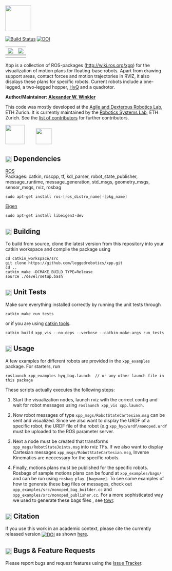 ### <img src="https://i.imgur.com/ct8e7T4.png" height="80" />

[![Build Status](http://build.ros.org/buildStatus/icon?job=Lsrc_uX__xpp__ubuntu_xenial__source)](http://build.ros.org/view/Lsrc_uX/job/Lsrc_uX__xpp__ubuntu_xenial__source/) [![DOI](https://zenodo.org/badge/DOI/10.5281/zenodo.1037901.svg)](https://doi.org/10.5281/zenodo.1037901)

| ![](https://i.imgur.com/NkL8Haw.gif) | ![](https://i.imgur.com/RrEc2Cd.gif) 
|:-------------------------:|:-------------------------:|
|||

Xpp is a collection of ROS-packages (http://wiki.ros.org/xpp) for the visualization of motion plans for floating-base robots. Apart from drawing support areas, contact forces and motion trajectories in RVIZ, it also displays these plans for specific robots.  Current robots include a one-legged, a two-legged hopper, [HyQ] and a quadrotor.

**Author/Maintainer: [Alexander W. Winkler](https://awinkler.github.io/)** 

This code was mostly developed at the [Agile and Dexterous Robotics Lab](http://www.adrl.ethz.ch/doku.php), ETH Zurich. It is currently maintained by the [Robotics Systems Lab](http://www.rsl.ethz.ch/), ETH Zurich. See the [list of contributors](AUTHORS.md) for further contributors.

 [<img src="https://i.imgur.com/uCvLs2j.png" height="60" />](http://www.adrl.ethz.ch/doku.php)  &nbsp; &nbsp; &nbsp; &nbsp;    [<img src="https://i.imgur.com/aGOnNTZ.png" height="50" />](https://www.ethz.ch/en.html)



## <img align="center" height="20" src="https://i.imgur.com/fjS3xIe.png"/> Dependencies

[ROS]  
Packages: catkin, roscpp, tf, kdl_parser, robot_state_publisher, message_runtime, message_generation, std_msgs, geometry_msgs, sensor_msgs, rviz, rosbag
      
    sudo apt-get install ros-[ros_distro_name]-[pkg_name]
 
[Eigen]

    sudo apt-get install libeigen3-dev


## <img align="center" height="20" src="https://i.imgur.com/x1morBF.png"/> Building

To build from source, clone the latest version from this repository into your catkin workspace and compile the package using

    cd catkin_workspace/src
    git clone https://github.com/leggedrobotics/xpp.git
    cd ..
    catkin_make -DCMAKE_BUILD_TYPE=Release
    source ./devel/setup.bash


## <img align="center" height="20" src="https://i.imgur.com/026nVBV.png"/> Unit Tests

Make sure everything installed correctly by running the unit tests through

    catkin_make run_tests
    
or if you are using [catkin tools].

    catkin build xpp_vis --no-deps --verbose --catkin-make-args run_tests


## <img align="center" height="20" src="https://i.imgur.com/vAYeCzC.png"/> Usage

A few examples for different robots are provided in the `xpp_examples` package. For starters, run

    roslaunch xpp_examples hyq_bag.launch  // or any other launch file in this package

These scripts actually executes the following steps:

1. Start the visualization nodes, launch rviz with the correct config and wait for robot messages using `roslaunch xpp_vis xpp.launch`.
 
2. Now robot messages of type `xpp_msgs/RobotStateCartesian.msg` can be sent and visualized. Since we also want to display the URDF of a specific robot, the URDF file of the robot (e.g `xpp_hyq/urdf/monoped.urdf` must be uploaded to the ROS parameter server.
  
3. Next a node must be created that transforms `xpp_msgs/RobotStateJoints.msg` into rviz TFs. If we also want to display Cartesian messages `xpp_msgs/RobotStateCartesian.msg`, Inverse Kinematics are neccessary for the specific robots.
 
4. Finally, motions plans must be published for the specific robots. Rosbags of sample motions plans can be found at `xpp_examples/bags/` and can be run using `rosbag play [bagname]`. To see some examples of how to generate these bag files or messages, check out `xpp_examples/src/monoped_bag_builder.cc` and `xpp_examples/src/monoped_publisher.cc`. For a more sophisticated way we used to generate these bags files , see [towr].


## <img align="center" height="20" src="https://i.imgur.com/dHQx91Q.png"/> Citation

If you use this work in an academic context, please cite the currently released version <a href="https://doi.org/10.5281/zenodo.1135005"><img src="https://zenodo.org/badge/DOI/10.5281/zenodo.1135005.svg" alt="DOI" align="center"></a> as shown [here](https://zenodo.org/record/1135005/export/hx#.Wk3szDCGPmF).


##  <img align="center" height="20" src="https://i.imgur.com/H4NwgMg.png"/> Bugs & Feature Requests

Please report bugs and request features using the [Issue Tracker](https://github.com/leggedrobotics/xpp/issues).

[HyQ]: https://www.iit.it/research/lines/dynamic-legged-systems
[ROS]: http://www.ros.org
[towr]: http://wiki.ros.org/towr
[rviz]: http://wiki.ros.org/rviz
[catkin tools]: http://catkin-tools.readthedocs.org/
[Eigen]: http://eigen.tuxfamily.org
[Fa2png]: http://fa2png.io/r/font-awesome/link/
